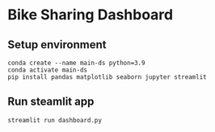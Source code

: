 # Bike Sharing Dashboard

## Setup environment
```
conda create --name main-ds python=3.9
conda activate main-ds
pip install pandas matplotlib seaborn jupyter streamlit
```

## Run steamlit app
```
streamlit run dashboard.py
```